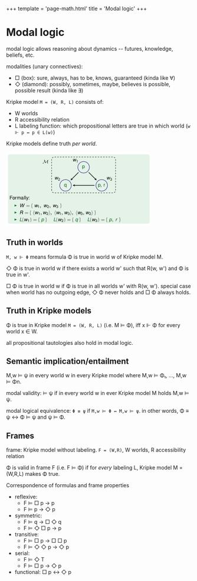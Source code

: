 +++
template = 'page-math.html'
title = 'Modal logic'
+++
# Modal logic
modal logic allows reasoning about dynamics -- futures, knowledge, beliefs, etc.

modalities (unary connectives):
* □ (box): sure, always, has to be, knows, guaranteed (kinda like ∀)
* ◇ (diamond): possibly, sometimes, maybe, believes is possible, possible result (kinda like ∃)

Kripke model `M = (W, R, L)` consists of:
* W worlds
* R accessibility relation
* L labeling function: which propositional letters are true in which world (`w ⊩ p ↔ p ∈ L(w)`)

Kripke models define truth _per world_.

![Kripke model and graph](kripke-model-and-graph.png)

## Truth in worlds
`M, w ⊩ Φ` means formula Φ is true in world w of Kripke model M.

◇ Φ is true in world w if there exists a world w' such that R(w, w') and Φ is true in w'.

□ Φ is true in world w if Φ is true in all worlds w' with R(w, w'). special case when world has no outgoing edge, ◇ Φ never holds and □ Φ always holds.

## Truth in Kripke models
Φ is true in Kripke model `M = (W, R, L)` (i.e. M ⊨ Φ), iff x ⊩ Φ for every world x ∈ W.

all propositional tautologies also hold in modal logic.

## Semantic implication/entailment
M,w ⊨ ψ in every world w in every Kripke model where M,w ⊨ Φ₁, ..., M,w ⊨ Φn.

modal validity: ⊨ ψ if in every world w in ever Kripke model M holds M,w ⊨ ψ.

modal logical equivalence: `Φ ≡ ψ` if `M,w ⊨ Φ ↔ M,w ⊨ ψ`. in other words, Φ ≡ ψ ↔ Φ ⊨ ψ and ψ ⊨ Φ.

## Frames
frame: Kripke model without labeling. `F = (W,R)`, W worlds, R accessibility relation

Φ is valid in frame F (i.e. F ⊨ Φ) if for _every_ labeling L, Kripke model M = (W,R,L) makes Φ true.

Correspondence of formulas and frame properties
* reflexive:
  * F ⊨ □ p → p
  * F ⊨ p → ◇ p
* symmetric:
  * F ⊨ q → □ ◇ q
  * F ⊨ ◇ □ p → p
* transitive:
  * F ⊨ □ p → □ □ p
  * F ⊨ ◇ ◇ p → ◇ p
* serial:
  * F ⊨ ◇ T
  * F ⊨ □ p → ◇ p
* functional: □ p ↔ ◇ p

